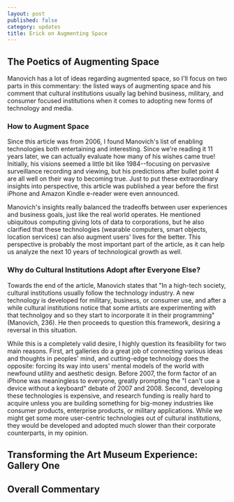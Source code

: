 ```yaml
---
layout: post
published: false
category: updates
title: Erick on Augmenting Space
---
```

## The Poetics of Augmenting Space
Manovich has a lot of ideas regarding augmented space, so I'll focus on two parts in this commentary: the listed ways of augmenting space and his comment that cultural institutions usually lag behind business, military, and consumer focused institutions when it comes to adopting new forms of technology and media.

### How to Augment Space
Since this article was from 2006, I found Manovich's list of enabling technologies both entertaining and interesting. Since we're reading it 11 years later, we can actually evaluate how many of his wishes came true! Initially, his visions seemed a little bit like 1984--focusing on pervasive surveillance recording and viewing, but his predictions after bullet point 4 are all well on their way to becoming true. Just to put these extraordinary insights into perspective, this article was published a year before the first iPhone and Amazon Kindle e-reader were even announced.

Manovich's insights really balanced the tradeoffs between user experiences and business goals, just like the real world operates. He mentioned ubiquitous computing giving lots of data to corporations, but he also clarified that these technologies (wearable computers, smart objects, location services) can also augment users' lives for the better. This perspective is probably the most important part of the article, as it can help us analyze the next 10 years of technological growth as well.

### Why do Cultural Institutions Adopt after Everyone Else?
Towards the end of the article, Manovich states that "In a high-tech society, cultural institutions usually follow the technology industry. A new technology is developed for military, business, or consumer use, and after a while cultural institutions notice that some artists are experimenting with that technolgoy and so they start to incorporate it in their programming" (Manovich, 236). He then proceeds to question this framework, desiring a reversal in this situation.

While this is a completely valid desire, I highly question its feasibility for two main reasons. First, art galleries do a great job of connecting various ideas and thoughts in peoples' mind, and cutting-edge technology does the opposite: forcing its way into users' mental models of the world with newfound utility and aesthetic design. Before 2007, the form factor of an iPhone was meaningless to everyone, greatly prompting the "I can't use a device without a keyboard" debate of 2007 and 2008. Second, developing these technologies is expensive, and research funding is really hard to acquire unless you are building something for big-money industries like consumer products, enterprise products, or military applications. While we might get some more user-centric technologies out of cultural institutions, they would be developed and adopted much slower than their corporate counterparts, in my opinion.

## Transforming the Art Museum Experience: Gallery One


## Overall Commentary
